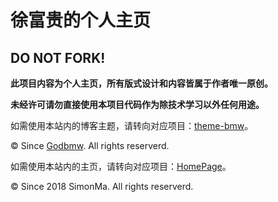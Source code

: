 # 徐富贵的个人主页

## DO NOT FORK!

**此项目内容为个人主页，所有版式设计和内容皆属于作者唯一原创。**

**未经许可请勿直接使用本项目代码作为除技术学习以外任何用途。**

如需使用本站内的博客主题，请转向对应项目：[theme-bmw](https://github.com/dongyuanxin/theme-bmw)。

© Since [Godbmw](https://godbmw.com/). All rights reserverd.

如需使用本站内的主页，请转向对应项目：[HomePage](https://github.com/tomotoes/homepage)。

© Since 2018 SimonMa. All rights reserverd.


